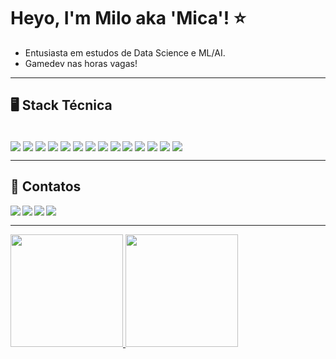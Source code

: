 # Heyo, I'm Milo aka 'Mica'! ⭐ 

- Entusiasta em estudos de Data Science e ML/AI.
- Gamedev nas horas vagas!

---
## 🖥️ **Stack Técnica**

<div style="display:inline_block"><br>
<img align="center" src="https://img.shields.io/badge/Python-050a30?style=for-the-badge&logo=python&logoColor=ffdd54">
<img align="center" src="https://img.shields.io/badge/Pandas-050a30?style=for-the-badge&logo=pandas&logoColor=ff00ff">
<img align="center" src="https://img.shields.io/badge/NumPy-050a30?style=for-the-badge&logo=numpy&logoColor=00ffff">
<img align="center" src="https://img.shields.io/badge/Matplotlib-%23ffffff.svg?style=for-the-badge&logo=Matplotlib&logoColor=black&color=050a30">
<img align="center" src="https://img.shields.io/badge/scikit--learn-%23F7931E.svg?style=for-the-badge&logo=scikit-learn&logoColor=ff9900&color=050a30">
<img align="center" src="https://img.shields.io/badge/SciPy-%230C55A5.svg?style=for-the-badge&logo=scipy&logoColor=%white&color=050a30">
<img align="center" src="https://img.shields.io/badge/SQL-050a30?style=for-the-badge&logo=sqlite&logoColor=00ffff">
<img align="center" src="https://img.shields.io/badge/Git-050a30?style=for-the-badge&logo=git&logoColor=ff9900">
<img align="center" src="https://img.shields.io/badge/github-%23121011.svg?style=for-the-badge&logo=github&logoColor=white&color=050a30">
<img align="center" src="https://img.shields.io/badge/Power%20BI-050a30?style=for-the-badge&logo=powerbi&logoColor=00ffff">
<img align="center" src="https://img.shields.io/badge/Jupyter-050a30?style=for-the-badge&logo=jupyter&logoColor=ff6f00">
<img align="center" src="https://img.shields.io/badge/Anaconda-%2344A833.svg?style=for-the-badge&logo=anaconda&logoColor=green&color=050a30">
<img align="center" src="https://img.shields.io/badge/GODOT-%23FFFFFF.svg?style=for-the-badge&logo=godot-engine&color=050a30">
<img align="center" src="https://img.shields.io/badge/c-%2300599C.svg?style=for-the-badge&logo=c&logoColor=white&color=050a30">
</div>

---

## 📌 **Contatos**

<div>
  <a href="mailto:milomoreirac@gmail.com" target="_blank"><img align="left" src="https://img.shields.io/badge/Gmail-D14836?style=for-the-badge&logo=gmail&logoColor=white" target="_blank"></a>
  <a href="https://github.com/DuMilo" target="_blank"><img align="left" src="https://img.shields.io/badge/GitHub-100000?style=for-the-badge&logo=github&logoColor=white" target="_blank"></a>
  <a href="https://www.linkedin.com/in/milo-moreira-a28794265/" target="_blank"><img align="left" src="https://img.shields.io/badge/LinkedIn-0077B5?style=for-the-badge&logo=linkedin&logoColor=white" target="_blank"></a>
  <a href="https://dumbeloop.itch.io" target="_blank"><img align="left" src="https://img.shields.io/badge/Itch.io-FA5C5C?style=for-the-badge&logo=itchdotio&logoColor=white" target="_blank"></a>
</div> <br>

---

<div>
  <a href="https://github.com/DuMilo">
  <img height="180em" src="https://github-readme-stats.vercel.app/api?username=DuMilo&show_icons=true&theme=dracula"/>
  <img height="180em" src="https://github-readme-stats.vercel.app/api/top-langs/?username=DuMilo&layout=compact&theme=dracula&langs_count=16"/>
</div>
